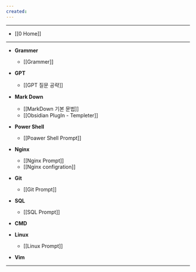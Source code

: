 ```yaml
---
created:
---
```

---
- [[0 Home]]
---

- **Grammer**
	- [[Grammer]]
	
- **GPT**
	- [[GPT 질문 공략]]
	  
- **Mark Down**
	- [[MarkDown 기본 문법]]
	- [[Obsidian PlugIn - Templeter]]
	
- **Power Shell**
	- [[Poawer Shell Prompt]]
	  
- **Nginx** 
	- [[Nginx Prompt]]
	- [[Nginx configration]]
	  
- **Git**
	- [[Git Prompt]]
	
- **SQL**
	- [[SQL Prompt]]
	  
- **CMD**
	
- **Linux**
	- [[Linux Prompt]]
	
- **Vim**

---
